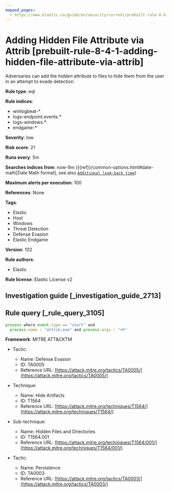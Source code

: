 ```yaml
---
mapped_pages:
  - https://www.elastic.co/guide/en/security/current/prebuilt-rule-8-4-1-adding-hidden-file-attribute-via-attrib.html
---
```


# Adding Hidden File Attribute via Attrib [prebuilt-rule-8-4-1-adding-hidden-file-attribute-via-attrib]

Adversaries can add the *hidden* attribute to files to hide them from the user in an attempt to evade detection.

**Rule type**: eql

**Rule indices**:

* winlogbeat-*
* logs-endpoint.events.*
* logs-windows.*
* endgame-*

**Severity**: low

**Risk score**: 21

**Runs every**: 5m

**Searches indices from**: now-9m ({{ref}}/common-options.html#date-math[Date Math format], see also [`Additional look-back time`](docs-content://solutions/security/detect-and-alert/create-detection-rule.md#rule-schedule))

**Maximum alerts per execution**: 100

**References**: None

**Tags**:

* Elastic
* Host
* Windows
* Threat Detection
* Defense Evasion
* Elastic Endgame

**Version**: 102

**Rule authors**:

* Elastic

**Rule license**: Elastic License v2

## Investigation guide [_investigation_guide_2713]



## Rule query [_rule_query_3105]

```js
process where event.type == "start" and
  process.name : "attrib.exe" and process.args : "+h"
```

**Framework**: MITRE ATT&CKTM

* Tactic:

    * Name: Defense Evasion
    * ID: TA0005
    * Reference URL: [https://attack.mitre.org/tactics/TA0005/](https://attack.mitre.org/tactics/TA0005/)

* Technique:

    * Name: Hide Artifacts
    * ID: T1564
    * Reference URL: [https://attack.mitre.org/techniques/T1564/](https://attack.mitre.org/techniques/T1564/)

* Sub-technique:

    * Name: Hidden Files and Directories
    * ID: T1564.001
    * Reference URL: [https://attack.mitre.org/techniques/T1564/001/](https://attack.mitre.org/techniques/T1564/001/)

* Tactic:

    * Name: Persistence
    * ID: TA0003
    * Reference URL: [https://attack.mitre.org/tactics/TA0003/](https://attack.mitre.org/tactics/TA0003/)



